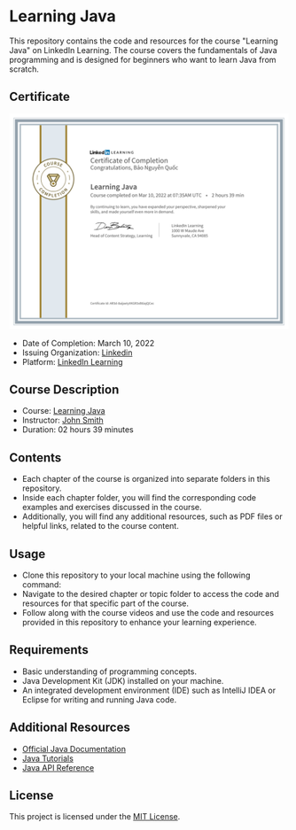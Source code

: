 # Learning Java

This repository contains the code and resources for the course "Learning Java" on LinkedIn Learning. The course covers the fundamentals of Java programming and is designed for beginners who want to learn Java from scratch.

## Certificate

![Certificate](Certificate.png)

- Date of Completion: March 10, 2022
- Issuing Organization: [Linkedin](https://www.linkedin.com/)
- Platform: [LinkedIn Learning](https://www.linkedin.com/learning/learning-java-4)


## Course Description

- Course: [Learning Java](https://www.linkedin.com/learning/learning-java-4)
- Instructor: [John Smith](https://www.linkedin.com/in/johnsmith)
- Duration: 02 hours 39 minutes

## Contents

- Each chapter of the course is organized into separate folders in this repository.
- Inside each chapter folder, you will find the corresponding code examples and exercises discussed in the course.
- Additionally, you will find any additional resources, such as PDF files or helpful links, related to the course content.

## Usage

- Clone this repository to your local machine using the following command:
- Navigate to the desired chapter or topic folder to access the code and resources for that specific part of the course.
- Follow along with the course videos and use the code and resources provided in this repository to enhance your learning experience.

## Requirements

- Basic understanding of programming concepts.
- Java Development Kit (JDK) installed on your machine.
- An integrated development environment (IDE) such as IntelliJ IDEA or Eclipse for writing and running Java code.

## Additional Resources

- [Official Java Documentation](https://docs.oracle.com/en/java/)
- [Java Tutorials](https://docs.oracle.com/javase/tutorial/)
- [Java API Reference](https://docs.oracle.com/en/java/javase/16/docs/api/index.html)

## License

This project is licensed under the [MIT License](LICENSE).
